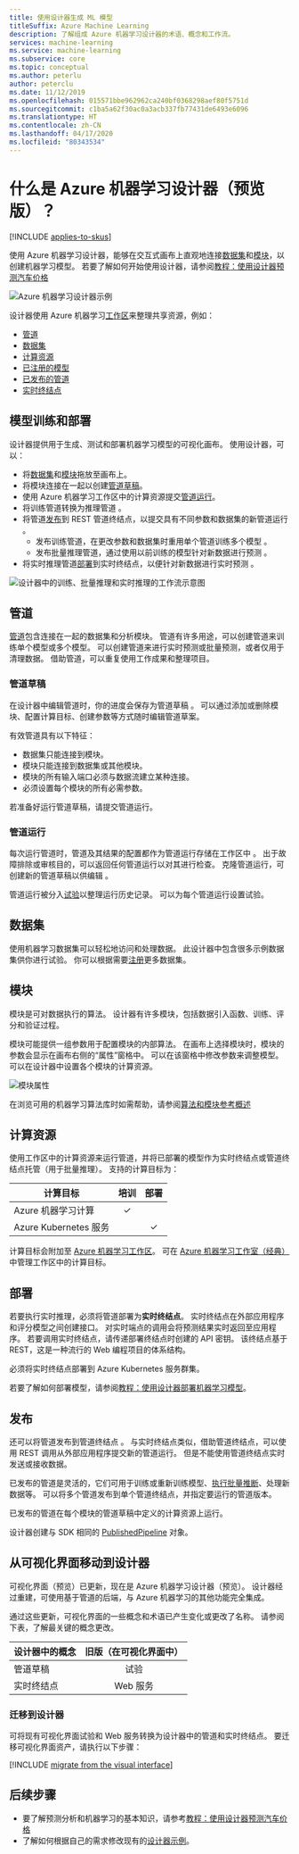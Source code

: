 ```yaml
---
title: 使用设计器生成 ML 模型
titleSuffix: Azure Machine Learning
description: 了解组成 Azure 机器学习设计器的术语、概念和工作流。
services: machine-learning
ms.service: machine-learning
ms.subservice: core
ms.topic: conceptual
ms.author: peterlu
author: peterclu
ms.date: 11/12/2019
ms.openlocfilehash: 015571bbe962962ca240bf0368298aef80f5751d
ms.sourcegitcommit: c1ba5a62f30ac0a3acb337fb77431de6493e6096
ms.translationtype: HT
ms.contentlocale: zh-CN
ms.lasthandoff: 04/17/2020
ms.locfileid: "80343534"
---
```

# <a name="what-is-azure-machine-learning-designer-preview"></a>什么是 Azure 机器学习设计器（预览版）？ 
[!INCLUDE [applies-to-skus](../../includes/aml-applies-to-enterprise-sku.md)]

使用 Azure 机器学习设计器，能够在交互式画布上直观地连接[数据集](#datasets)和[模块](#module)，以创建机器学习模型。 若要了解如何开始使用设计器，请参阅[教程：使用设计器预测汽车价格](tutorial-designer-automobile-price-train-score.md)

![Azure 机器学习设计器示例](./media/concept-designer/designer-drag-and-drop.gif)

设计器使用 Azure 机器学习[工作区](concept-workspace.md)来整理共享资源，例如：

+ [管道](#pipeline)
+ [数据集](#datasets)
+ [计算资源](#compute)
+ [已注册的模型](concept-azure-machine-learning-architecture.md#models)
+ [已发布的管道](#publish)
+ [实时终结点](#deploy)

## <a name="model-training-and-deployment"></a>模型训练和部署

设计器提供用于生成、测试和部署机器学习模型的可视化画布。 使用设计器，可以：

+ 将[数据集](#datasets)和[模块](#module)拖放至画布上。
+ 将模块连接在一起以创建[管道草稿](#pipeline-draft)。
+ 使用 Azure 机器学习工作区中的计算资源提交[管道运行](#pipeline-run)。
+ 将训练管道转换为推理管道   。
+ 将管道[发布](#publish)到 REST 管道终结点，以提交具有不同参数和数据集的新管道运行  。
    + 发布训练管道，在更改参数和数据集时重用单个管道训练多个模型  。
    + 发布批量推理管道，通过使用以前训练的模型针对新数据进行预测  。
+ 将实时推理管道[部署](#deploy)到实时终结点，以便针对新数据进行实时预测  。

![设计器中的训练、批量推理和实时推理的工作流示意图](./media/concept-designer/designer-workflow-diagram.png)

## <a name="pipeline"></a>管道

[管道](concept-azure-machine-learning-architecture.md#ml-pipelines)包含连接在一起的数据集和分析模块。 管道有许多用途，可以创建管道来训练单个模型或多个模型。 可以创建管道来进行实时预测或批量预测，或者仅用于清理数据。 借助管道，可以重复使用工作成果和整理项目。

### <a name="pipeline-draft"></a>管道草稿

在设计器中编辑管道时，你的进度会保存为管道草稿  。 可以通过添加或删除模块、配置计算目标、创建参数等方式随时编辑管道草案。

有效管道具有以下特征：

* 数据集只能连接到模块。
* 模块只能连接到数据集或其他模块。
* 模块的所有输入端口必须与数据流建立某种连接。
* 必须设置每个模块的所有必需参数。

若准备好运行管道草稿，请提交管道运行。

### <a name="pipeline-run"></a>管道运行

每次运行管道时，管道及其结果的配置都作为管道运行存储在工作区中  。 出于故障排除或审核目的，可以返回任何管道运行以对其进行检查。 克隆管道运行，可创建新的管道草稿以供编辑  。

管道运行被分入[试验](concept-azure-machine-learning-architecture.md#experiments)以整理运行历史记录。 可以为每个管道运行设置试验。 

## <a name="datasets"></a>数据集

使用机器学习数据集可以轻松地访问和处理数据。 此设计器中包含很多示例数据集供你进行试验。 你可以根据需要[注册](how-to-create-register-datasets.md)更多数据集。

## <a name="module"></a>模块

模块是可对数据执行的算法。 设计器有许多模块，包括数据引入函数、训练、评分和验证过程。

模块可能提供一组参数用于配置模块的内部算法。 在画布上选择模块时，模块的参数会显示在画布右侧的“属性”窗格中。 可以在该窗格中修改参数来调整模型。 可以在设计器中设置各个模块的计算资源。 

![模块属性](./media/concept-designer/properties.png)

在浏览可用的机器学习算法库时如需帮助，请参阅[算法和模块参考概述](algorithm-module-reference/module-reference.md)

## <a name="compute-resources"></a><a name="compute"></a> 计算资源

使用工作区中的计算资源来运行管道，并将已部署的模型作为实时终结点或管道终结点托管（用于批量推理）。 支持的计算目标为：

| 计算目标 | 培训 | 部署 |
| ---- |:----:|:----:|
| Azure 机器学习计算 | ✓ | |
| Azure Kubernetes 服务 | | ✓ |

计算目标会附加至 [Azure 机器学习工作区](concept-workspace.md)。 可在 [Azure 机器学习工作室（经典）](https://ml.azure.com)中管理工作区中的计算目标。

## <a name="deploy"></a>部署

若要执行实时推理，必须将管道部署为**实时终结点**。 实时终结点在外部应用程序和评分模型之间创建接口。 对实时端点的调用会将预测结果实时返回至应用程序。 若要调用实时终结点，请传递部署终结点时创建的 API 密钥。 该终结点基于 REST，这是一种流行的 Web 编程项目的体系结构。

必须将实时终结点部署到 Azure Kubernetes 服务群集。

若要了解如何部署模型，请参阅[教程：使用设计器部署机器学习模型](tutorial-designer-automobile-price-deploy.md)。

## <a name="publish"></a>发布

还可以将管道发布到管道终结点  。 与实时终结点类似，借助管道终结点，可以使用 REST 调用从外部应用程序提交新的管道运行。 但是不能使用管道终结点实时发送或接收数据。

已发布的管道是灵活的，它们可用于训练或重新训练模型、[执行批量推断](how-to-run-batch-predictions-designer.md)、处理新数据等。 可以将多个管道发布到单个管道终结点，并指定要运行的管道版本。

已发布的管道在每个模块的管道草稿中定义的计算资源上运行。

设计器创建与 SDK 相同的 [PublishedPipeline](https://docs.microsoft.com/python/api/azureml-pipeline-core/azureml.pipeline.core.graph.publishedpipeline?view=azure-ml-py) 对象。


## <a name="moving-from-the-visual-interface-to-the-designer"></a>从可视化界面移动到设计器

可视化界面（预览）已更新，现在是 Azure 机器学习设计器（预览）。 设计器经过重建，可使用基于管道的后端，与 Azure 机器学习的其他功能完全集成。 

通过这些更新，可视化界面的一些概念和术语已产生变化或更改了名称。 请参阅下表，了解最关键的概念更改。 

| 设计器中的概念 | 旧版（在可视化界面中） |
| ---- |:----:|
| 管道草稿 | 试验 |
| 实时终结点 | Web 服务 |

### <a name="migrating-to-the-designer"></a>迁移到设计器

可将现有可视化界面试验和 Web 服务转换为设计器中的管道和实时终结点。 要迁移可视化界面资产，请执行以下步骤：

[!INCLUDE [migrate from the visual interface](../../includes/aml-vi-designer-migration.md)]


## <a name="next-steps"></a>后续步骤

* 要了解预测分析和机器学习的基本知识，请参考[教程：使用设计器预测汽车价格](tutorial-designer-automobile-price-train-score.md)
* 了解如何根据自己的需求修改现有的[设计器示例](samples-designer.md)。

